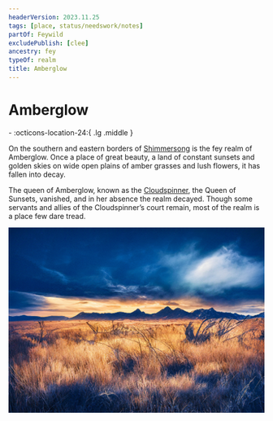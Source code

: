 ```yaml
---
headerVersion: 2023.11.25
tags: [place, status/needswork/notes]
partOf: Feywild
excludePublish: [clee]
ancestry: fey
typeOf: realm
title: Amberglow
---
```

# Amberglow
<div class="grid cards ext-narrow-margin ext-one-column" markdown>
-    :octicons-location-24:{ .lg .middle }   
</div>


On the southern and eastern borders of [Shimmersong](<./shimmersong.md>) is the fey realm of Amberglow. Once a place of great beauty, a land of constant sunsets and golden skies on wide open plains of amber grasses and lush flowers, it has fallen into decay.

The queen of Amberglow, known as the [Cloudspinner](<../../../../people/extraplanar-powers/cloudspinner.md>), the Queen of Sunsets, vanished, and in her absence the realm decayed. Though some servants and allies of the Cloudspinner’s court remain, most of the realm is a place few dare tread.

![Amberglow Plains](../../../../assets/amberglow-plains.png)

